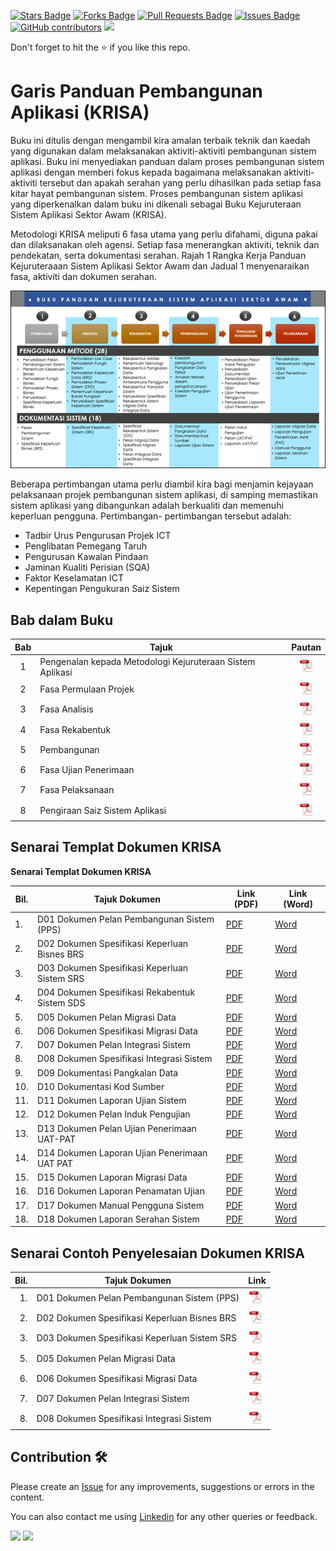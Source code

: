 <a href="https://github.com/drshahizan/software-engineering/stargazers"><img src="https://img.shields.io/github/stars/drshahizan/software-engineering" alt="Stars Badge"/></a>
<a href="https://github.com/drshahizan/software-engineering/network/members"><img src="https://img.shields.io/github/forks/drshahizan/software-engineering" alt="Forks Badge"/></a>
<a href="https://github.com/drshahizan/software-engineering/pulls"><img src="https://img.shields.io/github/issues-pr/drshahizan/software-engineering" alt="Pull Requests Badge"/></a>
<a href="https://github.com/drshahizan/software-engineering"><img src="https://img.shields.io/github/issues/drshahizan/software-engineering" alt="Issues Badge"/></a>
<a href="https://github.com/drshahizan/software-engineering/graphs/contributors"><img alt="GitHub contributors" src="https://img.shields.io/github/contributors/drshahizan/software-engineering?color=2b9348"></a>
![](https://visitor-badge.glitch.me/badge?page_id=drshahizan/software-engineering)

Don't forget to hit the :star: if you like this repo.

# Garis Panduan Pembangunan Aplikasi (KRISA)
Buku ini ditulis dengan mengambil kira amalan terbaik teknik dan kaedah yang digunakan dalam melaksanakan aktiviti-aktiviti pembangunan sistem aplikasi. Buku ini menyediakan panduan dalam proses pembangunan sistem aplikasi dengan memberi fokus kepada bagaimana melaksanakan aktiviti-aktiviti tersebut dan apakah serahan yang perlu dihasilkan pada setiap fasa kitar hayat pembangunan sistem. Proses pembangunan sistem aplikasi yang diperkenalkan dalam buku ini dikenali sebagai Buku Kejuruteraan Sistem Aplikasi Sektor Awam (KRISA).

Metodologi KRISA meliputi 6 fasa utama yang perlu difahami, diguna pakai dan dilaksanakan oleh agensi. Setiap fasa menerangkan aktiviti, teknik dan pendekatan, serta dokumentasi serahan. Rajah 1 Rangka Kerja Panduan Kejuruteraaan Sistem Aplikasi Sektor Awam dan Jadual 1 menyenaraikan fasa, aktiviti dan dokumen serahan.

![Rajah 1: Rangka Kerja Panduan Kejuruteraaan Sistem Aplikasi Sektor Awam](krisa/rajah.png)

Beberapa pertimbangan utama perlu diambil kira bagi menjamin kejayaan pelaksanaan projek pembangunan sistem aplikasi, di samping memastikan sistem aplikasi yang dibangunkan adalah berkualiti dan memenuhi keperluan pengguna. Pertimbangan- pertimbangan tersebut adalah:

- Tadbir Urus Pengurusan Projek ICT
- Penglibatan Pemegang Taruh
- Pengurusan Kawalan Pindaan
- Jaminan Kualiti Perisian (SQA)
- Faktor Keselamatan ICT
- Kepentingan Pengukuran Saiz Sistem

## Bab dalam Buku
| Bab | Tajuk | Pautan |
|:----:|----------------------------|:------:|
| 1 | Pengenalan kepada Metodologi Kejuruteraan Sistem Aplikasi |<a href="krisa/bab1.pdf"><img src="../images/pdf.svg" width="24px" height="24px" ></a>|
| 2 | Fasa Permulaan Projek |<a href="krisa/bab2.pdf"><img src="../images/pdf.svg" width="24px" height="24px" ></a>|
| 3 | Fasa Analisis |<a href="krisa/bab3.pdf"><img src="../images/pdf.svg" width="24px" height="24px" ></a>|
| 4 | Fasa Rekabentuk |<a href="krisa/bab4.pdf"><img src="../images/pdf.svg" width="24px" height="24px" ></a>|
| 5 | Pembangunan |<a href="krisa/bab5.pdf"><img src="../images/pdf.svg" width="24px" height="24px" ></a>|
| 6 | Fasa Ujian Penerimaan |<a href="krisa/bab6.pdf"><img src="../images/pdf.svg" width="24px" height="24px" ></a>|
| 7 | Fasa Pelaksanaan |<a href="krisa/bab7.pdf"><img src="../images/pdf.svg" width="24px" height="24px" ></a>|
| 8 | Pengiraan Saiz Sistem Aplikasi |<a href="krisa/bab8.pdf"><img src="../images/pdf.svg" width="24px" height="24px" ></a>|

## Senarai Templat Dokumen KRISA

**Senarai Templat Dokumen KRISA**

| Bil. | Tajuk Dokumen                                | Link (PDF)                                                                                                                        | Link (Word)                                                                                                                       |
|------|---------------------------------------------|----------------------------------------------------------------------------------------------------------------------------------|----------------------------------------------------------------------------------------------------------------------------------|
| 1.   | D01 Dokumen Pelan Pembangunan Sistem (PPS)  | [PDF](/images/pdfdocument/template_pembangunan_sistem/D01_DOKUMEN_PELAN_PEMBANGUNAN_SISTEM_PPS.pdf)                            | [Word](/images/BC_KRISA_FasaRekabentuk/day3/D01_DOKUMEN_PELAN_PEMBANGUNAN_SISTEM_PPS.docx)                                       |
| 2.   | D02 Dokumen Spesifikasi Keperluan Bisnes BRS | [PDF](/images/pdfdocument/template_pembangunan_sistem/D02_DOKUMEN_SPESIFIKASI_KEPERLUAN_BISNES_BRS.pdf)                         | [Word](/images/BC_KRISA_FasaRekabentuk/day3/D02_DOKUMEN_SPESIFIKASI_KEPERLUAN_BISNES_BRS.docx)                                    |
| 3.   | D03 Dokumen Spesifikasi Keperluan Sistem SRS | [PDF](/images/pdfdocument/template_pembangunan_sistem/D03_DOKUMEN_SPESIFIKASI_KEPERLUAN_SISTEM_SRS.pdf)                          | [Word](/images/BC_KRISA_FasaRekabentuk/day3/D03_DOKUMEN_SPESIFIKASI_KEPERLUAN_SISTEM_SRS.docx)                                    |
| 4.   | D04 Dokumen Spesifikasi Rekabentuk Sistem SDS | [PDF](/images/pdfdocument/template_pembangunan_sistem/D04_DOKUMEN_SPESIFIKASI_REKABENTUK_SISTEM_SDS.pdf)                         | [Word](/images/BC_KRISA_FasaRekabentuk/day3/D04_DOKUMEN_SPESIFIKASI_REKABENTUK_SISTEM_SDS.docx)                                    |
| 5.   | D05 Dokumen Pelan Migrasi Data               | [PDF](/images/pdfdocument/template_pembangunan_sistem/D05_DOKUMEN_PELAN_MIGRASI_DATA.pdf)                                       | [Word](/images/BC_KRISA_FasaRekabentuk/day3/D05_DOKUMEN_PELAN_MIGRASI_DATA.docx)                                                  |
| 6.   | D06 Dokumen Spesifikasi Migrasi Data          | [PDF](/images/pdfdocument/template_pembangunan_sistem/D06_DOKUMEN_SPESIFIKASI_MIGRASI_DATA.pdf)                                  | [Word](/images/BC_KRISA_FasaRekabentuk/day3/D06_DOKUMEN_SPESIFIKASI_MIGRASI_DATA.docx)                                             |
| 7.   | D07 Dokumen Pelan Integrasi Sistem           | [PDF](/images/pdfdocument/template_pembangunan_sistem/D07_DOKUMEN_PELAN_INTEGRASI_SISTEM.pdf)                                    | [Word](/images/BC_KRISA_FasaRekabentuk/day3/D07_DOKUMEN_PELAN_INTEGRASI_SISTEM.docx)                                               |
| 8.   | D08 Dokumen Spesifikasi Integrasi Sistem      | [PDF](/images/pdfdocument/template_pembangunan_sistem/D08_DOKUMEN_SPESIFIKASI_INTEGRASI_SISTEM.pdf)                               | [Word](/images/BC_KRISA_FasaRekabentuk/day3/D08_DOKUMEN_SPESIFIKASI_INTEGRASI_SISTEM.docx)                                          |
| 9.   | D09 Dokumentasi Pangkalan Data                | [PDF](/images/pdfdocument/template_pembangunan_sistem/D09_DOKUMENTASI_PANGKALAN_DATA.pdf)                                         | [Word](/images/BC_KRISA_FasaRekabentuk/day3/D09_DOKUMENTASI_PANGKALAN_DATA.docx)                                                    |
| 10.  | D10 Dokumentasi Kod Sumber                    | [PDF](/images/pdfdocument/template_pembangunan_sistem/D10_DOKUMENTASI_KOD_SUMBER.pdf)                                             | [Word](/images/BC_KRISA_FasaRekabentuk/day3/D10_DOKUMENTASI_KOD_SUMBER.docx)                                                        |
| 11.  | D11 Dokumen Laporan Ujian Sistem              | [PDF](/images/pdfdocument/template_pembangunan_sistem/D11_DOKUMEN_LAPORAN_UJIAN_SISTEM.pdf)                                       | [Word](/images/BC_KRISA_FasaRekabentuk/day3/D11_DOKUMEN_LAPORAN_UJIAN_SISTEM.docx)                                                  |
| 12.  | D12 Dokumen Pelan Induk Pengujian             | [PDF](/images/pdfdocument/template_pembangunan_sistem/D12_DOKUMEN_PELAN_INDUK_PENGUJIAN.pdf)                                      | [Word](/images/BC_KRISA_FasaRekabentuk/day3/D12_DOKUMEN_PELAN_INDUK_PENGUJIAN.docx)                                                 |
| 13.  | D13 Dokumen Pelan Ujian Penerimaan UAT-PAT    | [PDF](/images/pdfdocument/template_pembangunan_sistem/D13_DOKUMEN_PELAN_UJIAN_PENERIMAAN_UAT-PAT.pdf)                            | [Word](/images/BC_KRISA_FasaRekabentuk/day3/D13_DOKUMEN_PELAN_UJIAN_PENERIMAAN_UAT-PAT.docx)                                       |
| 14.  | D14 Dokumen Laporan Ujian Penerimaan UAT PAT  | [PDF](/images/pdfdocument/template_pembangunan_sistem/D14_DOKUMEN_LAPORAN_UJIAN_PENERIMAAN_UAT_PAT.pdf)                          | [Word](/images/BC_KRISA_FasaRekabentuk/day3/D14_DOKUMEN_LAPORAN_UJIAN_PENERIMAAN_UAT_PAT.docx)                                     |
| 15.  | D15 Dokumen Laporan Migrasi Data              | [PDF](/images/pdfdocument/template_pembangunan_sistem/D15_DOKUMEN_LAPORAN_MIGRASI_DATA.pdf)                                      | [Word](/images/BC_KRISA_FasaRekabentuk/day3/D15_DOKUMEN_LAPORAN_MIGRASI_DATA.docx)                                                  |
| 16.  | D16 Dokumen Laporan Penamatan Ujian           | [PDF](/images/pdfdocument/template_pembangunan_sistem/D16_DOKUMEN_LAPORAN_PENAMATAN_UJIAN.pdf)                                   | [Word](/images/BC_KRISA_FasaRekabentuk/day3/D16_DOKUMEN_LAPORAN_PENAMATAN_UJIAN.docx)                                              |
| 17.  | D17 Dokumen Manual Pengguna Sistem            | [PDF](/images/pdfdocument/template_pembangunan_sistem/D17_DOKUMEN_MANUAL_PENGGUNA_SISTEM.pdf)                                    | [Word](/images/BC_KRISA_FasaRekabentuk/day3/D17_DOKUMEN_MANUAL_PENGGUNA_SISTEM.docx)                                               |
| 18.  | D18 Dokumen Laporan Serahan Sistem            | [PDF](/images/pdfdocument/template_pembangunan_sistem/D18_DOKUMEN_LAPORAN_SERAHAN_SISTEM.pdf)                                    | [Word](/images/BC_KRISA_FasaRekabentuk/day3/D18_DOKUMEN_LAPORAN_SERAHAN_SISTEM.docx)                                               |


## Senarai Contoh Penyelesaian Dokumen KRISA

| Bil. | Tajuk Dokumen                               | Link                                  |
|-----:|--------------------------------------------|---------------------------------------|
|  1.  | D01 Dokumen Pelan Pembangunan Sistem (PPS)  | <a href="krisa/D01.pdf"><img src="../images/pdf.svg" width="24px" height="24px" ></a> |
|  2.  | D02 Dokumen Spesifikasi Keperluan Bisnes BRS| <a href="krisa/D02.pdf"><img src="../images/pdf.svg" width="24px" height="24px" ></a> |
|  3.  | D03 Dokumen Spesifikasi Keperluan Sistem SRS | <a href="krisa/D03.pdf"><img src="../images/pdf.svg" width="24px" height="24px" ></a> |
|  5.  | D05 Dokumen Pelan Migrasi Data | <a href="krisa/D05.pdf"><img src="../images/pdf.svg" width="24px" height="24px" ></a> |
|  6.  | D06 Dokumen Spesifikasi Migrasi Data | <a href="krisa/D06.pdf"><img src="../images/pdf.svg" width="24px" height="24px" ></a> |
|  7.  | D07 Dokumen Pelan Integrasi Sistem | <a href="krisa/D07.pdf"><img src="../images/pdf.svg" width="24px" height="24px" ></a> |
|  8.  | D08 Dokumen Spesifikasi Integrasi Sistem | <a href="krisa/D08.pdf"><img src="../images/pdf.svg" width="24px" height="24px" ></a> |

## Contribution 🛠️
Please create an [Issue](https://github.com/drshahizan/software-engineering/issues) for any improvements, suggestions or errors in the content.

You can also contact me using [Linkedin](https://www.linkedin.com/in/drshahizan/) for any other queries or feedback.

![](https://komarev.com/ghpvc/?username=drshahizan&label=Views&color=0e75b6&style=flat)
![](https://hit.yhype.me/github/profile?user_id=81284918)
